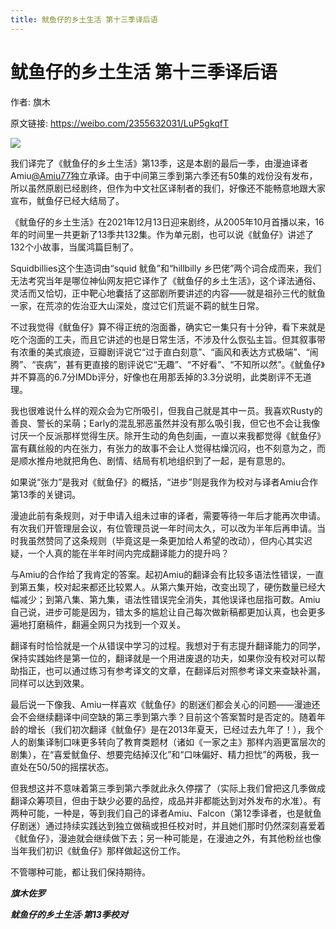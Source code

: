 ```yaml
---
title: 鱿鱼仔的乡土生活 第十三季译后语
---
```


# 鱿鱼仔的乡土生活 第十三季译后语

作者: 旗木

原文链接: https://weibo.com/2355632031/LuP5gkqfT

![](/assets/image/鱿鱼仔的乡土生活%20第十三季译后语.jpg)

我们译完了《鱿鱼仔的乡土生活》第13季，这是本剧的最后一季，由漫迪译者Amiu[@Amiu77](https://weibo.com/n/Amiu77)独立承译。由于中间第三季到第六季还有50集的戏份没有发布，所以虽然原剧已经剧终，但作为中文社区译制者的我们，好像还不能畅意地跟大家宣布，鱿鱼仔已经大结局了。

《鱿鱼仔的乡土生活》在2021年12月13日迎来剧终，从2005年10月首播以来，16年的时间里一共更新了13季共132集。作为单元剧，也可以说《鱿鱼仔》讲述了132个小故事，当属鸿篇巨制了。

Squidbillies这个生造词由“squid 鱿鱼”和“hillbilly 乡巴佬”两个词合成而来，我们无法考究当年是哪位神仙网友把它译作了《鱿鱼仔的乡土生活》，这个译法通俗、灵活而又恰切，正中靶心地囊括了这部剧所要讲述的内容——就是祖孙三代的鱿鱼一家，在荒凉的佐治亚大山深处，度过它们荒诞不羁的鱿生日常。

不过我觉得《鱿鱼仔》算不得正统的泡面番，确实它一集只有十分钟，看下来就是吃个泡面的工夫，而且它讲述的也是日常生活，不涉及什么恢弘主旨。但其叙事带有浓重的美式痕迹，豆瓣剧评说它“过于直白刻意”、“画风和表达方式极端”、“闹腾”、“丧病”，甚有更直接的剧评说它“无趣”、“不好看”、“不知所以然”。《鱿鱼仔》并不算高的6.7分IMDb评分，好像也在用那丢掉的3.3分说明，此类剧评不无道理。

我也很难说什么样的观众会为它所吸引，但我自己就是其中一员。我喜欢Rusty的善良、警长的呆萌；Early的混乱邪恶虽然并没有那么吸引我，但它也不会让我像讨厌一个反派那样觉得生厌。除开生动的角色刻画，一直以来我都觉得《鱿鱼仔》富有藕丝般的内在张力，有张力的故事不会让人觉得枯燥沉闷，也不刻意为之，而是顺水推舟地就把角色、剧情、结局有机地组织到了一起，是有意思的。

如果说“张力”是我对《鱿鱼仔》的概括，“进步”则是我作为校对与译者Amiu合作第13季的关键词。

漫迪此前有条规则，对于申请入组未过审的译者，需要等待一年后才能再次申请。有次我们开管理层会议，有位管理员说一年时间太久，可以改为半年后再申请。当时我虽然赞同了这条规则（毕竟这是一条更加给人希望的改动），但内心其实迟疑，一个人真的能在半年时间内完成翻译能力的提升吗？

与Amiu的合作给了我肯定的答案。起初Amiu的翻译会有比较多语法性错误，一直到第五集，校对起来都还比较累人。从第六集开始，改变出现了，硬伤数量已经大幅减少；到第八集、第九集，语法性错误完全消失，其他误译也屈指可数。Amiu自己说，进步可能是因为，错太多的尴尬让自己每次做新稿都更加认真，也会更多遍地打磨稿件，翻遍全网只为找到一个双关。

翻译有时恰恰就是一个从错误中学习的过程。我想对于有志提升翻译能力的同学，保持实践始终是第一位的，翻译就是一个用进废退的功夫，如果你没有校对可以帮助指正，也可以通过练习有参考译文的文章，在翻译后对照参考译文来查缺补漏，同样可以达到效果。

最后说一下像我、Amiu一样喜欢《鱿鱼仔》的剧迷们都会关心的问题——漫迪还会不会继续翻译中间空缺的第三季到第六季？目前这个答案暂时是否定的。随着年龄的增长（我们初次翻译《鱿鱼仔》是在2013年夏天，已经过去九年了！），我个人的剧集译制口味更多转向了教育类题材（诸如《一家之主》那样内涵更富层次的剧集），在“喜爱鱿鱼仔、想要完结掉汉化”和“口味偏好、精力担忧”的两极，我一直处在50/50的摇摆状态。

但我想这并不意味着第三季到第六季就此永久停摆了（实际上我们曾把这几季做成翻译众筹项目，但由于缺少必要的品控，成品并非都能达到对外发布的水准）。有两种可能，一种是，等到我们自己的译者Amiu、Falcon（第12季译者，也是鱿鱼仔剧迷）通过持续实践达到独立做稿或担任校对时，并且她们那时仍然深刻喜爱着《鱿鱼仔》，漫迪就会继续做下去；另一种可能是，在漫迪之外，有其他粉丝也像当年我们初识《鱿鱼仔》那样做起这份工作。

不管哪种可能，都让我们保持期待。

***旗木佐罗***

***鱿鱼仔的乡土生活·第13季校对***